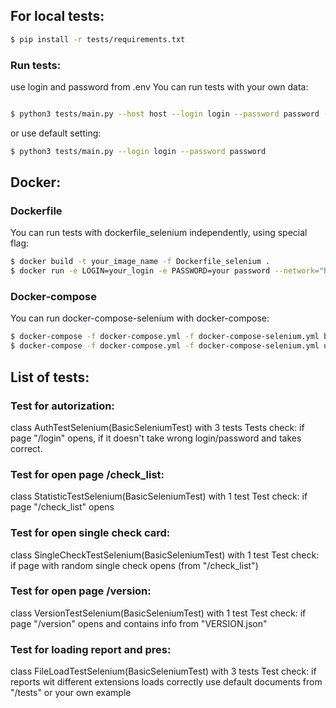 
## For local tests:

```bash
$ pip install -r tests/requirements.txt
```

### Run tests:

use login and password from .env
You can run tests with your own data:

```bash

$ python3 tests/main.py --host host --login login --password password --pres your press --report your report --report_doc your report doc
```

or use default setting:

```bash
$ python3 tests/main.py --login login --password password
```

## Docker:

### Dockerfile
You can run tests with dockerfile_selenium independently, using special flag:

```bash
$ docker build -t your_image_name -f Dockerfile_selenium .
$ docker run -e LOGIN=your_login -e PASSWORD=your password --network="host" your_image_name

```

### Docker-compose
You can run docker-compose-selenium with docker-compose:

```bash
$ docker-compose -f docker-compose.yml -f docker-compose-selenium.yml build
$ docker-compose -f docker-compose.yml -f docker-compose-selenium.yml up

```

## List of tests:

### Test for autorization:

class AuthTestSelenium(BasicSeleniumTest) with 3 tests
Tests check: if page "/login" opens, if it doesn't take wrong login/password and takes correct.

### Test for open page /check_list:

class StatisticTestSelenium(BasicSeleniumTest) with 1 test
Test check: if page "/check_list" opens


### Test for open single check card:

class SingleCheckTestSelenium(BasicSeleniumTest) with 1 test
Test check: if page with random single check opens (from "/check_list")

### Test for open page /version:

class VersionTestSelenium(BasicSeleniumTest) with 1 test
Test check: if page "/version" opens and contains info from "VERSION.json"

### Test for loading report and pres:

class FileLoadTestSelenium(BasicSeleniumTest) with 3 tests
Test check: if reports wit different extensions loads correctly
use default documents from "/tests" or your own example


